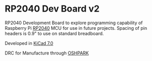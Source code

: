 # RP2040 Dev Board v2
RP2040 Development Board to explore programming capability of Raspberry Pi [RP2040](https://www.raspberrypi.com/products/rp2040/) MCU for use in future projects. Spacing of pin headers is 0.9" to use on standard breadboard.

Developed in [KiCad 7.0](https://www.kicad.org/)

DRC for Manufacture through [OSHPARK](https://oshpark.com/)
